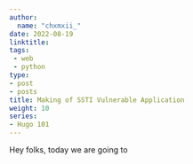 ```yaml
---
author:
  name: "chxmxii_"
date: 2022-08-19
linktitle: 
tags:
 - web
 - python
type:
- post
- posts
title: Making of SSTI Vulnerable Application
weight: 10
series:
- Hugo 101
---
```

Hey folks, today we are going to
